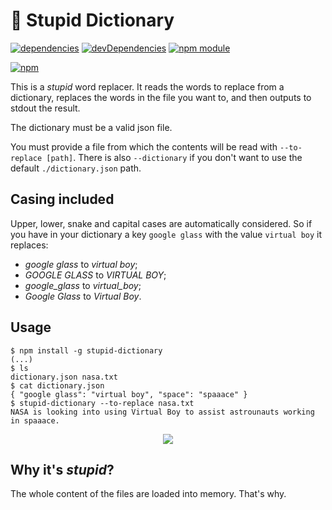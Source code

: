 # :book: Stupid Dictionary

[![dependencies](https://david-dm.org/tallesl/stupid-dictionary.png)](https://david-dm.org/tallesl/stupid-dictionary)
[![devDependencies](https://david-dm.org/tallesl/stupid-dictionary/dev-status.png)](https://david-dm.org/tallesl/stupid-dictionary#info=devDependencies)
[![npm module](https://badge.fury.io/js/stupid-dictionary.png)](http://badge.fury.io/js/stupid-dictionary)

[![npm](https://nodei.co/npm/stupid-dictionary.png?mini=true)](https://nodei.co/npm/stupid-dictionary/)

This is a *stupid* word replacer. It reads the words to replace from a
dictionary, replaces the words in the file you want to, and then outputs to
stdout the result.

The dictionary must be a valid json file.

You must provide a file from which the contents will be read with
`--to-replace [path]`. There is also `--dictionary` if you don't want to use
the default `./dictionary.json` path.

## Casing included

Upper, lower, snake and capital cases are automatically considered. So if you
have in your dictionary a key `google glass` with the value `virtual boy` it
replaces:

* *google glass* to *virtual boy*;
* *GOOGLE GLASS* to *VIRTUAL BOY*;
* *google_glass* to *virtual_boy*;
* *Google Glass* to *Virtual Boy*.

## Usage

    $ npm install -g stupid-dictionary
    (...)
    $ ls
    dictionary.json nasa.txt
    $ cat dictionary.json
    { "google glass": "virtual boy", "space": "spaaace" }
    $ stupid-dictionary --to-replace nasa.txt
    NASA is looking into using Virtual Boy to assist astrounauts working in spaaace.

<p align="center">
    <a href="http://xkcd.com/1288/">
        <img src="http://imgs.xkcd.com/comics/substitutions.png">
    </a>
</p>

## Why it's *stupid*?

The whole content of the files are loaded into memory. That's why.
